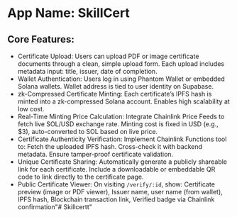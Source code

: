 # **App Name**: SkillCert

## Core Features:

- Certificate Upload: Users can upload PDF or image certificate documents through a clean, simple upload form. Each upload includes metadata input: title, issuer, date of completion.
- Wallet Authentication: Users log in using Phantom Wallet or embedded Solana wallets. Wallet address is tied to user identity on Supabase.
- zk-Compressed Certificate Minting: Each certificate’s IPFS hash is minted into a zk-compressed Solana account. Enables high scalability at low cost.
- Real-Time Minting Price Calculation: Integrate Chainlink Price Feeds to fetch live SOL/USD exchange rate. Minting cost is fixed in USD (e.g., $3), auto-converted to SOL based on live price.
- Certificate Authenticity Verification: Implement Chainlink Functions tool to: Fetch the uploaded IPFS hash. Cross-check it with backend metadata. Ensure tamper-proof certificate validation.
- Unique Certificate Sharing: Automatically generate a publicly shareable link for each certificate. Include a downloadable or embeddable QR code to link directly to the certificate page.
- Public Certificate Viewer: On visiting `/verify/:id`, show: Certificate preview (image or PDF viewer), Issuer name, user name (from wallet), IPFS hash, Blockchain transaction link, Verified badge via Chainlink confirmation"# Skillcertt" 
